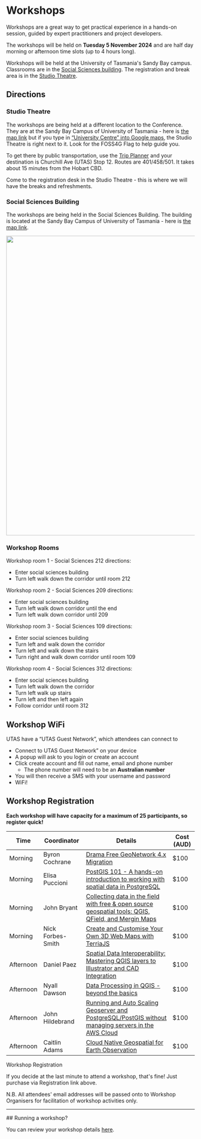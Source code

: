 # Workshops

Workshops are a great way to get practical experience in a hands-on session, guided by expert practitioners and project developers.

The workshops will be held on **Tuesday 5 November 2024** and are half day morning or afternoon time slots (up to 4 hours long).

Workshops will be held at the University of Tasmania's Sandy Bay campus. Classrooms are in the [Social Sciences building](https://maps.utas.edu.au/?zLevel=1&center=147.3263210247295,-42.90448702917851&zoom=18.23861301789611&sharepoi=1000552568&sharepoitype=poi). The registration and break area is in the [Studio Theatre](https://maps.utas.edu.au/?zLevel=1&center=147.32609084788146,-42.90434824160919&zoom=17.68769237106732&sharepoi=1001841&sharepoitype=poi).

## Directions

### Studio Theatre

The workshops are being held at a different location to the Conference. They are at the Sandy Bay Campus of University of Tasmania - here is [the map link](https://maps.utas.edu.au/?zLevel=1&center=147.32661490177793,-42.9042389799388&zoom=19&_gl=1*17g4dze*_gcl_au*MTI4NDI3MDg1LjE3MzAxODE4MzE.*FPAU*MTI4NDI3MDg1LjE3MzAxODE4MzE.&sharepoi=NaN) but if you type in [“University Centre” into Google maps](https://www.google.com/maps/place/University+Centre/@-42.9041686,147.3254259,19z/dat%5B%E2%80%A6%5D1rfdfnsjs?entry=ttu&g_ep=EgoyMDI0MTAyMy4wIKXMDSoASAFQAw%3D%3D), the Studio Theatre is right next to it. Look for the FOSS4G Flag to help guide you.

To get there by public transportation, use the [Trip Planner](https://www.metrotas.com.au/planner/#) and your destination is Churchill Ave (UTAS) Stop 12. Routes are 401/458/501. It takes about 15 minutes from the Hobart CBD.

Come to the registration desk in the Studio Theatre - this is where we will have the breaks and refreshments.

### Social Sciences Building

The workshops are being held in the Social Sciences Building. The building is located at the Sandy Bay Campus of University of Tasmania - here is [the map link](https://maps.utas.edu.au/?zLevel=1&center=147.3263210247295,-42.90448702917851&zoom=18.23861301789611&sharepoi=1000552568&sharepoitype=poi).

<div>
    <img className="inline-image mt-4" width="800px" src="/imgs/workshop-directions.jpeg">
</div>

### Workshop Rooms

Workshop room 1 - Social Sciences 212 directions:

- Enter social sciences building
- Turn left walk down the corridor until room 212

Workshop room 2 - Social Sciences 209 directions:

- Enter social sciences building
- Turn left walk down corridor until the end
- Turn left walk down corridor until 209

Workshop room 3 - Social Sciences 109 directions:

- Enter social sciences building
- Turn left and walk down the corridor
- Turn left and walk down the stairs
- Turn right and walk down corridor until room 109

Workshop room 4 - Social Sciences 312 directions:

- Enter social sciences building
- Turn left walk down the corridor
- Turn left walk up stairs
- Turn left and then left again
- Follow corridor until room 312

## Workshop WiFi

UTAS have a “UTAS Guest Network”, which attendees can connect to

- Connect to UTAS Guest Network” on your device
- A popup will ask to you login or create an account
- Click create account and fill out name, email and phone number
  - The phone number will need to be an **Australian number**
- You will then receive a SMS with your username and password
- WiFi!

## Workshop Registration

**Each workshop will have capacity for a maximum of 25 participants, so register quick!**

| Time      | Coordinator       | Details                                                                                                                                                  | Cost (AUD) |
| --------- | ----------------- | -------------------------------------------------------------------------------------------------------------------------------------------------------- | ---------- |
| Morning   | Byron Cochrane    | [Drama Free GeoNetwork 4.x Migration](https://talks.osgeo.org/foss4g-2025/talk/WEVQZZ/)                                                                  | $100       |
| Morning   | Elisa Puccioni    | [PostGIS 101 - A hands-on introduction to working with spatial data in PostgreSQL](https://talks.osgeo.org/foss4g-2025/talk/L8HWRK/)                     | $100       |
| Morning   | John Bryant       | [Collecting data in the field with free & open source geospatial tools: QGIS, QField, and Mergin Maps](https://talks.osgeo.org/foss4g-2025/talk/FTGV8V/) | $100       |
| Morning   | Nick Forbes-Smith | [Create and Customise Your Own 3D Web Maps with TerriaJS](https://talks.osgeo.org/foss4g-2025/talk/WMGVRM/)                                              | $100       |
| Afternoon | Daniel Paez       | [Spatial Data Interoperability: Mastering QGIS layers to Illustrator and CAD Integration](https://talks.osgeo.org/foss4g-2025/talk/NHCJ7T/)              | $100       |
| Afternoon | Nyall Dawson      | [Data Processing in QGIS - beyond the basics](https://talks.osgeo.org/foss4g-2025/talk/WLKQQM/)                                                          | $100       |
| Afternoon | John Hildebrand   | [Running and Auto Scaling Geoserver and PostgreSQL/PostGIS without managing servers in the AWS Cloud](https://talks.osgeo.org/foss4g-2025/talk/JPAD73/)  | $100       |
| Afternoon | Caitlin Adams     | [Cloud Native Geospatial for Earth Observation](https://talks.osgeo.org/foss4g-2025/talk/ULSWMQ/)                                                        | $100       |

<StyledButton target="https://ti.to/osgeo-oceania/foss4g-sotm-oceania-2024-workshops" className="mt-8 block">
    Workshop Registration
</button>

If you decide at the last minute to attend a workshop, that's fine! Just purchase via Registration link above.

N.B. All attendees' email addresses will be passed onto to Workshop Organisers for facilitation of workshop activities only.

<hr />
## Running a workshop?

You can review your workshop details [here](https://talks.osgeo.org/foss4g-2025/).
